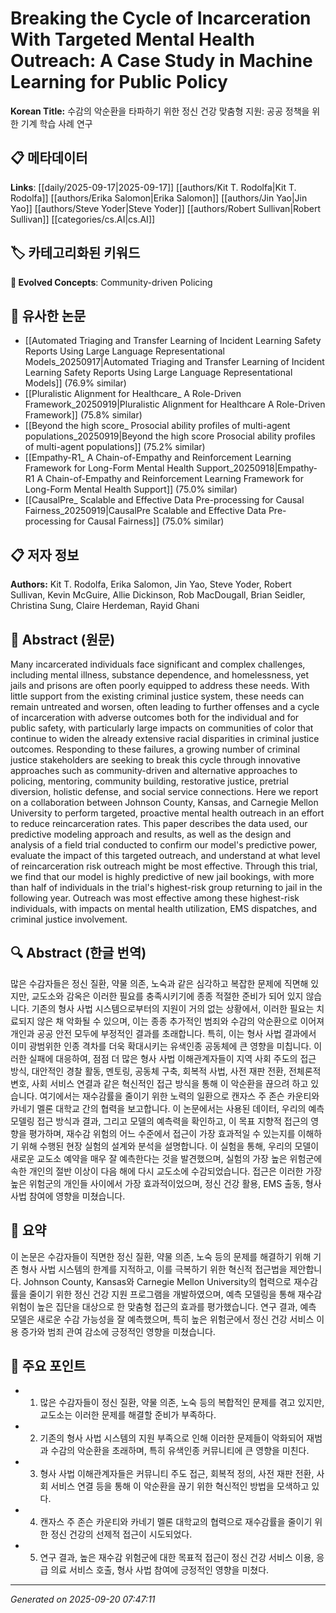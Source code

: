 # Breaking the Cycle of Incarceration With Targeted Mental Health Outreach: A Case Study in Machine Learning for Public Policy

**Korean Title:** 수감의 악순환을 타파하기 위한 정신 건강 맞춤형 지원: 공공 정책을 위한 기계 학습 사례 연구

## 📋 메타데이터

**Links**: [[daily/2025-09-17|2025-09-17]] [[authors/Kit T. Rodolfa|Kit T. Rodolfa]] [[authors/Erika Salomon|Erika Salomon]] [[authors/Jin Yao|Jin Yao]] [[authors/Steve Yoder|Steve Yoder]] [[authors/Robert Sullivan|Robert Sullivan]] [[categories/cs.AI|cs.AI]]

## 🏷️ 카테고리화된 키워드
**🚀 Evolved Concepts**: Community-driven Policing

## 🔗 유사한 논문
- [[Automated Triaging and Transfer Learning of Incident Learning Safety Reports Using Large Language Representational Models_20250917|Automated Triaging and Transfer Learning of Incident Learning Safety Reports Using Large Language Representational Models]] (76.9% similar)
- [[Pluralistic Alignment for Healthcare_ A Role-Driven Framework_20250919|Pluralistic Alignment for Healthcare A Role-Driven Framework]] (75.8% similar)
- [[Beyond the high score_ Prosocial ability profiles of multi-agent populations_20250919|Beyond the high score Prosocial ability profiles of multi-agent populations]] (75.2% similar)
- [[Empathy-R1_ A Chain-of-Empathy and Reinforcement Learning Framework for Long-Form Mental Health Support_20250918|Empathy-R1 A Chain-of-Empathy and Reinforcement Learning Framework for Long-Form Mental Health Support]] (75.0% similar)
- [[CausalPre_ Scalable and Effective Data Pre-processing for Causal Fairness_20250919|CausalPre Scalable and Effective Data Pre-processing for Causal Fairness]] (75.0% similar)

## 📋 저자 정보

**Authors:** Kit T. Rodolfa, Erika Salomon, Jin Yao, Steve Yoder, Robert Sullivan, Kevin McGuire, Allie Dickinson, Rob MacDougall, Brian Seidler, Christina Sung, Claire Herdeman, Rayid Ghani

## 📄 Abstract (원문)

Many incarcerated individuals face significant and complex challenges,
including mental illness, substance dependence, and homelessness, yet jails and
prisons are often poorly equipped to address these needs. With little support
from the existing criminal justice system, these needs can remain untreated and
worsen, often leading to further offenses and a cycle of incarceration with
adverse outcomes both for the individual and for public safety, with
particularly large impacts on communities of color that continue to widen the
already extensive racial disparities in criminal justice outcomes. Responding
to these failures, a growing number of criminal justice stakeholders are
seeking to break this cycle through innovative approaches such as
community-driven and alternative approaches to policing, mentoring, community
building, restorative justice, pretrial diversion, holistic defense, and social
service connections. Here we report on a collaboration between Johnson County,
Kansas, and Carnegie Mellon University to perform targeted, proactive mental
health outreach in an effort to reduce reincarceration rates.
  This paper describes the data used, our predictive modeling approach and
results, as well as the design and analysis of a field trial conducted to
confirm our model's predictive power, evaluate the impact of this targeted
outreach, and understand at what level of reincarceration risk outreach might
be most effective. Through this trial, we find that our model is highly
predictive of new jail bookings, with more than half of individuals in the
trial's highest-risk group returning to jail in the following year. Outreach
was most effective among these highest-risk individuals, with impacts on mental
health utilization, EMS dispatches, and criminal justice involvement.

## 🔍 Abstract (한글 번역)

많은 수감자들은 정신 질환, 약물 의존, 노숙과 같은 심각하고 복잡한 문제에 직면해 있지만, 교도소와 감옥은 이러한 필요를 충족시키기에 종종 적절한 준비가 되어 있지 않습니다. 기존의 형사 사법 시스템으로부터의 지원이 거의 없는 상황에서, 이러한 필요는 치료되지 않은 채 악화될 수 있으며, 이는 종종 추가적인 범죄와 수감의 악순환으로 이어져 개인과 공공 안전 모두에 부정적인 결과를 초래합니다. 특히, 이는 형사 사법 결과에서 이미 광범위한 인종 격차를 더욱 확대시키는 유색인종 공동체에 큰 영향을 미칩니다. 이러한 실패에 대응하여, 점점 더 많은 형사 사법 이해관계자들이 지역 사회 주도의 접근 방식, 대안적인 경찰 활동, 멘토링, 공동체 구축, 회복적 사법, 사전 재판 전환, 전체론적 변호, 사회 서비스 연결과 같은 혁신적인 접근 방식을 통해 이 악순환을 끊으려 하고 있습니다. 여기에서는 재수감률을 줄이기 위한 노력의 일환으로 캔자스 주 존슨 카운티와 카네기 멜론 대학교 간의 협력을 보고합니다. 이 논문에서는 사용된 데이터, 우리의 예측 모델링 접근 방식과 결과, 그리고 모델의 예측력을 확인하고, 이 목표 지향적 접근의 영향을 평가하며, 재수감 위험의 어느 수준에서 접근이 가장 효과적일 수 있는지를 이해하기 위해 수행된 현장 실험의 설계와 분석을 설명합니다. 이 실험을 통해, 우리의 모델이 새로운 교도소 예약을 매우 잘 예측한다는 것을 발견했으며, 실험의 가장 높은 위험군에 속한 개인의 절반 이상이 다음 해에 다시 교도소에 수감되었습니다. 접근은 이러한 가장 높은 위험군의 개인들 사이에서 가장 효과적이었으며, 정신 건강 활용, EMS 출동, 형사 사법 참여에 영향을 미쳤습니다.

## 📝 요약

이 논문은 수감자들이 직면한 정신 질환, 약물 의존, 노숙 등의 문제를 해결하기 위해 기존 형사 사법 시스템의 한계를 지적하고, 이를 극복하기 위한 혁신적 접근법을 제안합니다. Johnson County, Kansas와 Carnegie Mellon University의 협력으로 재수감률을 줄이기 위한 정신 건강 지원 프로그램을 개발하였으며, 예측 모델링을 통해 재수감 위험이 높은 집단을 대상으로 한 맞춤형 접근의 효과를 평가했습니다. 연구 결과, 예측 모델은 새로운 수감 가능성을 잘 예측했으며, 특히 높은 위험군에서 정신 건강 서비스 이용 증가와 범죄 관여 감소에 긍정적인 영향을 미쳤습니다.

## 🎯 주요 포인트

- 1. 많은 수감자들이 정신 질환, 약물 의존, 노숙 등의 복합적인 문제를 겪고 있지만, 교도소는 이러한 문제를 해결할 준비가 부족하다.

- 2. 기존의 형사 사법 시스템의 지원 부족으로 인해 이러한 문제들이 악화되어 재범과 수감의 악순환을 초래하며, 특히 유색인종 커뮤니티에 큰 영향을 미친다.

- 3. 형사 사법 이해관계자들은 커뮤니티 주도 접근, 회복적 정의, 사전 재판 전환, 사회 서비스 연결 등을 통해 이 악순환을 끊기 위한 혁신적인 방법을 모색하고 있다.

- 4. 캔자스 주 존슨 카운티와 카네기 멜론 대학교의 협력으로 재수감률을 줄이기 위한 정신 건강의 선제적 접근이 시도되었다.

- 5. 연구 결과, 높은 재수감 위험군에 대한 목표적 접근이 정신 건강 서비스 이용, 응급 의료 서비스 호출, 형사 사법 참여에 긍정적인 영향을 미쳤다.

---

*Generated on 2025-09-20 07:47:11*